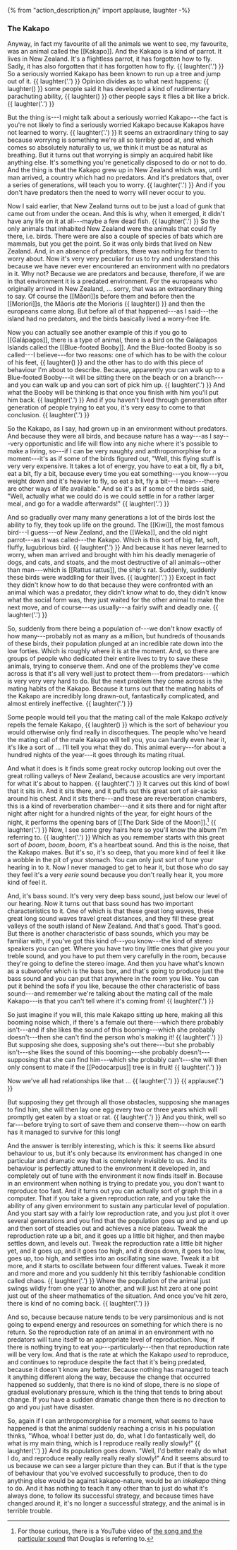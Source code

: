 {% from "action_description.jnj" import applause, laughter -%}

### The Kakapo ###

Anyway, in fact my favourite of all the animals we went to see, my favourite,
was an animal called the [[Kakapo]]. And the Kakapo is a kind of parrot. It
lives in New Zealand. It's a flightless parrot, it has forgotten how to fly.
Sadly, it has also forgotten that it has forgotten how to fly. {{ laughter('.') }}
So a seriously worried Kakapo has been known to run up a tree and jump out of
it. {{ laughter('.') }} Opinion divides as to what next happens: {{ laughter() }} some
people said it has developed a kind of rudimentary parachuting ability,
{{ laughter() }} other people says it flies a bit like a brick. {{ laughter('.') }}

But the thing is---I might talk about a seriously worried Kakapo---the fact is
you're not likely to find a seriously worried Kakapo because Kakapos have not
learned to worry. {{ laughter('.') }} It seems an extraordinary thing to say because
worrying is something we're all so terribly good at, and which comes so
absolutely naturally to us, we think it must be as natural as breathing. But
it turns out that worrying is simply an acquired habit like anything else. It's
something you're genetically disposed to do or not to do. And the thing is that
the Kakapo grew up in New Zealand which was, until man arrived, a country which
had no predators. And it's predators that, over a series of generations, will
teach you to worry. {{ laughter('.') }} And if you don't have predators then the need
to worry will never occur to you.

Now I said earlier, that New Zealand turns out to be just a load of gunk that
came out from under the ocean. And this is why, when it emerged, it didn't
have any life on it at all---maybe a few dead fish. {{ laughter('.') }} So the only
animals that inhabited New Zealand were the animals that could fly there,
i.e. birds. There were are also a couple of species of bats which are mammals,
but you get the point. So it was only birds that lived on New Zealand. And, in
an absence of predators, there was nothing for them to worry about. Now it's
very very peculiar for us to try and understand this because we have never ever
encountered an environment with no predators in it. Why not? Because we are
predators and because, therefore, if we are in that environment it is a
predated environment.
For the europeans who originally arrived in New Zealand, ... sorry, that was
an extraordinary thing to say. Of course the [[Māori]]s before them and before
then the [[Moriori]]s, the Māoris *ate* the Morioris {{ laughter() }} and then
the europeans came along. But before all of that happened---as I said---the
island had no predators, and the birds basically lived a worry-free life.

Now you can actually see another example of this if you go to [[Galápagos]],
there is a type of animal, there is a bird on the Galápagos Islands called the
[[Blue-footed Booby]]. And the Blue-footed Booby is so called---I believe---for
two reasons: one of which has to be with the colour of his feet, {{ laughter() }}
and the other has to do with this piece of behaviour I'm about to describe.
Because, apparently you can walk up to a Blue-footed Booby---it will be sitting
there on the beach or on a branch---and you can walk up and you can sort of
pick him up. {{ laughter('.') }} And what the Booby will be thinking is that once you
finish with him you'll put him back. {{ laughter('.') }}
And if you haven't lived through generation after generation of people trying
to eat you, it's very easy to come to that conclusion. {{ laughter('.') }}

So the Kakapo, as I say, had grown up in an environment without predators. And
because they were all birds, and because nature has a way---as I say---very
opportunistic and life will flow into any niche where it's possible to make a
living, so---if I can be very naughty and anthropomorphise for a moment---it's
as if some of the birds figured out, "Well, this flying stuff is very very
expensive. It takes a lot of energy, you have to eat a bit, fly a bit, eat a
bit, fly a bit, because every time you eat something---you know---you weight
down and it's heavier to fly, so eat a bit, fly a bit---I mean---there are
other ways of life available." And so it's as if some of the birds said, "Well,
actually what we could do is we could settle in for a rather larger meal, and
go for a waddle afterwards!" {{ laughter('.') }}

And so gradually over many many generations a lot of the birds lost the
ability to fly, they took up life on the ground. The [[Kiwi]], the most famous
bird---I guess---of New Zealand, and the [[Weka]], and the old night
parrot---as it was called---the Kakapo. Which is this sort of big, fat, soft,
fluffy, lugubrious bird. {{ laughter('.') }} And because it has never learned to
worry, when man arrived and brought with him his deadly menagerie of dogs, and
cats, and stoats, and the most destructive of all animals--other than
man---which is [[Rattus rattus]], the ship's rat. Suddenly, suddenly these
birds were waddling for their lives. {{ laughter('.') }} Except in fact they didn't
know how to do that because they were confronted with an animal which was a
predator, they didn't know what to do, they didn't know what the social form
was, they just waited for the other animal to make the next move, and of
course---as usually---a fairly swift and deadly one. {{ laughter('.') }}

So, suddenly from there being a population of---we don't know exactly of how
many---probably not as many as a million, but hundreds of thousands of these
birds, their population plunged at an incredible rate down into the low
forties. Which is roughly where it is at the moment. And, so there are groups
of people who dedicated their entire lives to try to save these animals, trying
to conserve them. And one of the problems they've come across is that it's all
very well just to protect them---from predators---which is very very very hard
to do. But the next problem they come across is the mating habits of the
Kakapo. Because it turns out that the mating habits of the Kakapo are
incredibly long drawn-out, fantastically complicated, and almost entirely
ineffective. {{ laughter('.') }}

Some people would tell you that the mating call of the male Kakapo *actively*
repels the female Kakapo, {{ laughter() }} which is the sort of behaviour you would otherwise only find really in discotheques. The people who've heard the mating
call of the male Kakapo will tell you, you can hardly even hear it, it's like a
sort of ... I'll tell you what they do.
This animal every---for about a hundred nights of the year---it goes through
its mating ritual.

And what it does is it finds some great rocky outcrop looking out over the
great rolling valleys of New Zealand, because acoustics are very important for
what it's about to happen. {{ laughter('.') }}
It carves out this kind of bowl that it sits in. And it sits there, and it puffs
out this great sort of air-sacks around his chest. And it sits there---and these
are reverberation chambers, this is a kind of reverberation chamber---and it
sits there and for night after night after night for a hundred nights of the
year, for eight hours of the night, it performs the opening bars of
[[The Dark Side of the Moon]].[^dsotm] {{ laughter('.') }}
Now, I see some grey hairs here so you'll know the album I'm referring to.
{{ laughter('.') }}
Which as you remember starts with this great sort of *boom*, *boom*, *boom*,
it's a heartbeat sound. And this is the noise, that the Kakapo
makes. But it's so, it's so deep, that you more kind of feel it like a wobble
in the pit of your stomach. You can only just sort of tune your hearing in to
it. Now I never managed to get to hear it, but those who do say they feel it's
a very *eerie* sound because you don't really hear it, you more kind of feel it.

[^dsotm]: For those curious, there is a YouTube video of [the song and the particular sound](https://youtu.be/HW-lXjOyUWo) that Douglas is referring to.

And, it's bass sound. It's very very deep bass sound, just below our level of
our hearing. Now it turns out that bass sound has two important
characteristics to it. One of which is that these great long waves, these
great long sound waves travel great distances, and they fill these great
valleys of the south island of New Zealand. And that's good. That's good. But
there is another characteristic of bass sounds, which you may be familiar
with, if you've got this kind of---you know---the kind of stereo speakers you can
get. Where you have two tiny little ones that give you your treble sound, and
you have to put them very carefully in the room, because they're going to
define the stereo image. And then you have what's known as a subwoofer which
is the bass box, and that's going to produce just the bass sound and you can
put that anywhere in the room you like. You can put it behind the sofa if you
like, because the other characteristic of bass sound---and remember we're
talking about the mating call of the male Kakapo---is that you can't tell where
it's coming from! {{ laughter('.') }}

So just imagine if you will, this male Kakapo sitting up here, making all this
booming noise which, if there's a female out there---which there probably
isn't---and if she likes the sound of this booming---which she probably
doesn't---then she can't find the person who's making it! {{ laughter('.') }}
But supposing she does, supposing she's out there---but she probably
isn't---she likes the sound of this booming---she probably doesn't---supposing
that she can find him---which she probably can't---she will then only consent
to mate if the [[Podocarpus]] tree is in fruit! {{ laughter('.') }}

Now we've all had relationships like that ... {{ laughter('.') }} {{ applause('.') }}

But supposing they get through all those obstacles, supposing she manages to
find him, she will then lay one egg every two or three years which will
promptly get eaten by a stoat or rat. {{ laughter('.') }} And you think, well so
far---before trying to sort of save them and conserve them---how on earth has
it managed to survive for this long!

And the answer is terribly interesting, which is this: it seems like
absurd behaviour to us, but it's only because its environment has changed in
one particular and dramatic way that is completely invisible to us. And its
behaviour is perfectly attuned to the environment it developed in, and
completely out of tune with the environment it now finds itself in. Because in
an environment when nothing is trying to predate you, you don't want to
reproduce too fast. And it turns out you can actually sort of graph this in a
computer. That if you take a given reproduction rate, and you take the ability
of any given environment to sustain any particular level of population. And
you start say with a fairly low reproduction rate, and you just plot it over
several generations and you find that the population goes up and up and up and
then sort of steadies out and achieves a nice plateau. Tweak the reproduction
rate up a bit, and it goes up a little bit higher, and then maybe settles
down, and levels out. Tweak the reproduction rate a little bit higher yet, and
it goes up, and it goes too high, and it drops down, it goes too low, goes up,
too high, and settles into an oscillating sine wave. Tweak it a bit more, and
it starts to oscillate between four different values. Tweak it more and more
and more and you suddenly hit this terribly fashionable condition called
chaos. {{ laughter('.') }}
Where the population of the animal just swings wildly from one year to
another, and will just hit zero at one point just out of the sheer mathematics
of the situation. And once you've hit zero, there is kind of no coming back.
{{ laughter('.') }}

And so, because because nature tends to be very parsimonious and is not going
to expend energy and resources on something for which there is no return. So
the reproduction rate of an animal in an environment with no predators will
tune itself to an appropriate level of reproduction. Now, if there is nothing
trying to eat you---particularly---then that reproduction rate will be very
low. And that is the rate at which the Kakapo *used* to reproduce, and continues
to reproduce despite the fact that it's being predated, because it doesn't
know any better. Because nothing has managed to teach it anything different
along the way, because the change that occurred happened so suddenly, that
there is no kind of slope, there is no slope of gradual evolutionary pressure,
which is the thing that tends to bring about change. If you have a sudden
dramatic change then there is no direction to go and you just have disaster.

So, again if I can anthropomorphise for a moment, what seems to have happened
is that the animal suddenly reaching a crisis in his population thinks, "Whoa,
whoa! I better just do, do, what I do fantastically well, do what is my main
thing, which is I reproduce really really slowly!" {{ laughter('.') }} And its
population goes down. "Well, I'd better really do what I do, and reproduce
really really really really slowly!" And it seems absurd to us because we can
see a larger picture than they can. But if that is the type of behaviour that
you've evolved successfully to produce, then to do anything else would be
against kakapo-nature, would be an *inkakapo* thing to do. And it has nothing
to teach it any other than to just do what it's always done, to follow its
successful strategy, and because times have changed around it, it's no longer
a successful strategy, and the animal is in terrible trouble.
